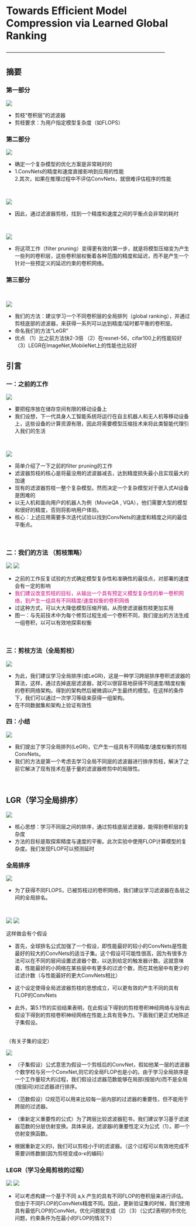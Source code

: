 #  Towards Efficient Model Compression via Learned Global Ranking  #
———————————————————————————————
##  摘要 ##
### 第一部分 ###

![](1.png)

- 剪枝“卷积层”的滤波器
- 剪枝要求：为用户指定模型复杂度（如FLOPS）

### 第二部分 ###
![](2.png)
- 确定一个复杂模型的优化方案是非常耗时的
- 1.ConvNets的精度和速度直接影响到应用的性能 
  <br />2.其次，如果在推理过程中不评估ConvNets，就很难评估程序的性能

<br    />


![](3.png)
- 因此，通过滤波器剪枝，找到一个精度和速度之间的平衡点会非常的耗时

<br    />

![](4.png)
- 将这项工作（filter pruning）变得更有效的第一步，就是将模型压缩变为产生一些列的卷积层，这些卷积层权衡着各种范围的精度和延迟，而不是产生一个针对一些预定义的延迟约束的卷积网络。

### 第三部分 ###
<br    />

![](5.png)

- 我们的方法：建议学习一个不同卷积层的全局排列（global ranking），并通过剪枝底部的滤波器，来获得一系列可以达到精度/延时都平衡的卷积层。
- 命名我们的方法“LeGR”
- 优点
（1）比之前方法快2-3倍
（2）在resnet-56，cifar100上的性能较好
（3）LEGR在ImageNet,MobileNet上的性能也比较好


##  引言 ##
### 一：之前的工作 ###
![](6.png)

- 要把程序放在储存空间有限的移动设备上
- 我们设想，下一代具身人工智能系统将运行在自主机器人和无人机等移动设备上，这些设备的计算资源有限，因此将需要模型压缩技术来将此类智能代理引入我们的生活

<br    />

![](7.png)
- 简单介绍了一下之前的filter pruning的工作
- 滤波器剪枝的核心是将最没用的滤波器减去，达到精度损失最小且实现最大的加速
-  现有的滤波器剪枝一整个复杂模型。然而决定一个复杂模型对于嵌入式AI设备是困难的
-  以无人机和面向用户的机器人为例（MovieQA , VQA），他们需要大型的模型和很好的精度，否则将影响用户体验。
-  核心：上述应用需要多次迭代试验以找到ConvNets的速度和精度之间的最佳平衡点。

<br    />

### 二：我们的方法 （剪枝策略） ###
![](8.png)
![](9.png)
- 之前的工作反复试验的方式确定模型复杂性和准确性的最佳点，对部署的速度会有一定的影响
- <font color=#C71585>我们建议改变剪枝的目标，从输出一个具有预定义模型复杂性的单一卷积网络，到产生一组具有不同精度/速度权衡的卷积网络</font>
- 过这种方式，可以大大降低模型压缩开销，从而使滤波器剪枝更加实用
- 图一：与先前技术中为每个修剪过程生成一个卷积不同，我们提出的方法生成一组卷积，以可以有效地探索权衡


<br    />

###   三：剪枝方法（全局剪枝） ###
![](10.png)
- 为此，我们建议学习全局排序(或LeGR)，这是一种学习跨层排序卷积滤波器的算法，这样，通过去掉底层滤波器，就可以很容易地获得不同速度/精度权衡的卷积网络架构。得到的架构然后被微调以产生最终的模型。在这样的条件下，我们可以通过一次学习等级来获得一组架构。
- 在不同数据集和架构上验证有效性
### 四：小结 ###
![](11.png)
- 我们提出了学习全局排列(LeGR)，它产生一组具有不同精度/速度权衡的剪枝ConvNets。
- 我们的方法是第一个考虑去学习全局不同层的滤波器进行排序剪枝，解决了之前它解决了现有技术在基于量的滤波器修剪中的局限性。

<br    />

##  LGR（学习全局排序） ##

![](12.png)
- 核心思想：学习不同层之间的排序，通过剪枝底层滤波器，能得到卷积层的复杂度
- 方法的目标是取探索精度与速度的平衡。此次实验中使用FLOP计算模型的复杂度。我们发现FLOP可以预测延时


###  全局排序  ###
![](13.png)
- 为了获得不同FLOPS，已被剪枝过的卷积网络，我们建议学习滤波器在各层之间的全局排名。
 
<br    />

![](14.png)
![](15.png)

这样做会有个假设
- 首先，全球排名公式加强了一个假设，即性能最好的较小的ConvNets是性能最好的较大的ConvNets的适当子集。这个假设可可能性很高，因为有很多方法可以在不同的层间设置滤波器个数，以达到给定的触发器计数。这就意味着，性能最好的小网络在某些层中有更多的过滤个数，而在其他层中有更少的过滤计数（与性能最好的更大ConvNets相比）

- 这个设定使得全局滤波器剪枝的思想成立，可以更有效的产生不同的具有FLOP的ConvNets
- 此外，第5.1节的实验结果表明，在此假设下得到的剪枝卷积神经网络与没有此假设下得到的剪枝卷积神经网络在性能上具有竞争力。下面我们更正式地陈述子集假设。

<br    />
（有关子集的设定）
<br    />

![](16.png)
- （子集假设）公式意思为假设一个剪枝后的ConvNet，假如他某一层的滤波器个数学校与另一个ConvNet,则它的全局FLOP也是小的。由于学习全局排序是一个工作量较大的过程，我们假设过滤器范数能够在局部(按层内)而不是全局(按层间)对过滤器进行排序。
- （范数假设）l2规范可以用来比较每一层内部的过滤器的重要性，但不能用于跨层的过滤器。

- （重新定义重要性的公式）为了跨层比较滤波器犯书，我们建议学习基于滤波器范数的分层仿射变换。具体来说，滤波器i的重要性定义为公式（1）。即一个仿射变换函数。
- 根据重新定义的I，我们可以剪枝小于I的滤波器。（这个过程可以有效地完成不需要训练数据(因为剪枝变成α-κ的编码）


###  LEGR（学习全局剪枝的过程）  ###
![](17.png)
![](18.png)

- 可以考虑构建一个基于不同 a,k 产生的具有不同FLOP的卷积层来进行评估。但由于不同FLOP的ConvNets精度不同。因此，更新验证集的时候，我们使用具有最低FLOP的ConvNet。优化问题就变成（2）（3）（公式2表明的市优化问题，约束条件为在最小的FLOP的情况下）